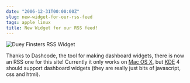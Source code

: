 ```yaml
---
date: "2006-12-31T00:00:00Z"
slug: new-widget-for-our-rss-feed
tags: apple linux
title: New Widget for our RSS feed!
---
```


![Duey Finsters RSS
Widget](http://img216.imageshack.us/img216/1396/picture2tn0.png "Duey Finsters
RSS Widget")

Thanks to Dashcode, the tool for making dashboard widgets, there is now an RSS
one for this site! Currently it only works on [Mac OS X][], but [KDE][] 4
should support dashboard widgets (they are really just bits of javascript, css
and html).

[Mac OS X]: http://www.apple.com/macosx/leopard/index.html "Mac OS X"

[KDE]: http://www.kde.org "K Desktop Enviroment"
